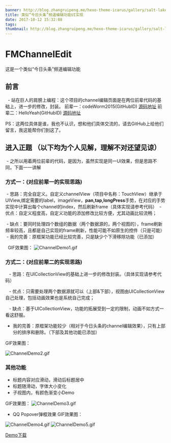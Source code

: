 ```yaml
---
banner: http://blog.zhangruipeng.me/hexo-theme-icarus/gallery/salt-lake.jpg
title: 类似“今日头条”频道编辑功能UI实现
date: 2017-10-12 15:32:08
tags:
thumbnail: http://blog.zhangruipeng.me/hexo-theme-icarus/gallery/salt-lake.jpg
---
```

# FMChannelEdit
这是一个类似“今日头条”频道编辑功能
## 前言
  - 站在巨人的肩膀上编程：这个项目的channel编辑页面是在两位前辈代码的基础上，进一步的修改，封装。
前辈一：codeWorm2015(GitHubID)
[源码地址](https://github.com/codeWorm2015/channelEdit.git)
前辈二：HelloYeah(GitHubID)
[源码地址](https://github.com/HelloYeah/DraggingSort.git)

PS：这两位具体是谁，我也不认识，想和他们具体交流的，请去GitHub上给他们留言，我这能帮你们到这了。
## 进入正题 （以下均为个人见解，理解不对还望见谅）

<!--more-->

 - 之所以用着两位前辈的代码，是因为，虽然实现是同一UI效果，但是思路不同，下面一一讲解
### 方式一：(对应前辈一的实现思路)
 - 思路：完全自定义。自定义channelView（项目中名称：TouchView）继承于UIView,绑定需要的label，imageView，**pan,tap,longPress**手势，在对应的手势实现中计算出每个channel的index，然后刷新frame（具体实现请参考代码）
 - 优点：自定义程度高，自定义功能的添加修改比较方便，尤其动画比较流畅；

 - 缺点：要同时处理四个数组的数据（两个数据源的，两个视图的），frame刷新频率较高，且都是自己实现的frame刷新，性能可能不如原生的控件（只是可能）
 - 我的完善：原框架功能已经比较完善，只是缺少个下滑移除功能（已添加）

  GIF效果图：
![ChannelDemo1.gif](http://upload-images.jianshu.io/upload_images/2149459-7c71859bb6226b4c.gif?imageMogr2/auto-orient/strip)
        
### 方式二：(对应前辈二的实现思路)
   - 思路：在UICollectionView的基础上进一步的修改封装。（具体实现请参考代码）

   - 优点：只需要处理两个数据源就可以（上部&下部），视图由UICollectionView自己处理，包括动画效果也是系统自己完成；

   - 缺点：基于UICollectionView，功能的拓展受到一定的限制，动画不如方式一看这舒服。

   - 我的完善：原框架功能较少（相对于今日头条的channel编辑效果），只有上部分的排序和删除。（下部及其他功能已添加）

GIF效果图：

![ChannelDemo2.gif](http://upload-images.jianshu.io/upload_images/2149459-dbc37e3f218f6f3e.gif?imageMogr2/auto-orient/strip)

### 其他功能
- 标题内容对应滑动，滑动后标题居中
- 标题随滑动，字体大小变化
- 子视图内，有颜色渐变小Demo

GIF效果图：
![ChannelDemo3.gif](http://upload-images.jianshu.io/upload_images/2149459-5cae7ff8f5bff58e.gif?imageMogr2/auto-orient/strip)

- QQ Popover弹框效果
GIF效果图：


![ChannelDemo4.gif](http://upload-images.jianshu.io/upload_images/2149459-08e473288fa994e6.gif?imageMogr2/auto-orient/strip)
![ChannelDemo5.gif](http://upload-images.jianshu.io/upload_images/2149459-2c7cb04be6fd2f25.gif?imageMogr2/auto-orient/strip)


[Demo下载](https://github.com/OSzhou/FMChannelEdit.git)
